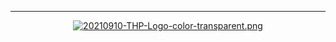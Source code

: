 ---

<div align="center">

[![20210910-THP-Logo-color-transparent.png](https://i.postimg.cc/cHQXySF2/20210910-THP-Logo-color-transparent.png)](https://postimg.cc/62pdnDJf)

</div>
